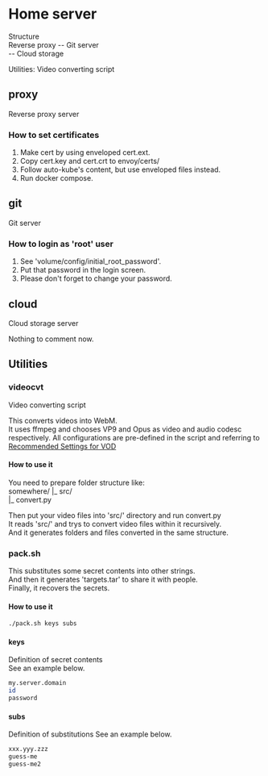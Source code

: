 # Home server  

Structure  
Reverse proxy -- Git server  
              -- Cloud storage  

Utilities: Video converting script  

## proxy  

Reverse proxy server  

### How to set certificates
1. Make cert by using enveloped cert.ext.  
1. Copy cert.key and cert.crt to envoy/certs/
1. Follow auto-kube's content, but use enveloped files instead.
1. Run docker compose.  

## git  

Git server  

### How to login as 'root' user
1. See 'volume/config/initial_root_password'.  
1. Put that password in the login screen.  
1. Please don't forget to change your password.  

## cloud  

Cloud storage server  

Nothing to comment now.  

## Utilities  

### videocvt  

Video converting script  

This converts videos into WebM.  
It uses ffmpeg and chooses VP9 and Opus as video and audio codesc respectively.
All configurations are pre-defined in the script and referring to 
[Recommended Settings for VOD](https://developers.google.com/media/vp9/settings/vod/)


#### How to use it  

You need to prepare folder structure like:  
somewhere/ 
|_ src/  
|_ convert.py  

Then put your video files into 'src/' directory and run convert.py  
It reads 'src/' and trys to convert video files within it recursively.  
And it generates folders and files converted in the same structure.  

### pack.sh  

This substitutes some secret contents into other strings.  
And then it generates 'targets.tar' to share it with people.  
Finally, it recovers the secrets.

#### How to use it  
```sh
./pack.sh keys subs
```

#### keys  

Definition of secret contents  
See an example below.  
```sh
my.server.domain
id
password
```

#### subs  

Definition of substitutions
See an example below.  
```sh
xxx.yyy.zzz
guess-me
guess-me2
```


